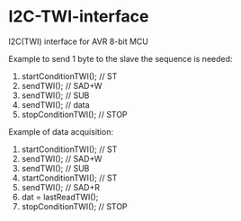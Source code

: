 # I2C-TWI-interface
I2C(TWI) interface for AVR 8-bit MCU

Example to send 1 byte to the slave the sequence is needed:
1. startConditionTWI();  // ST
2. sendTWI();            // SAD+W
3. sendTWI();            // SUB
4. sendTWI();            // data
5. stopConditionTWI();   // STOP

Example of data acquisition:
1. startConditionTWI();  // ST
2. sendTWI();            // SAD+W
3. sendTWI();            // SUB
4. startConditionTWI();  // ST
5. sendTWI();            // SAD+R
6. dat = lastReadTWI();
7. stopConditionTWI();   // STOP
